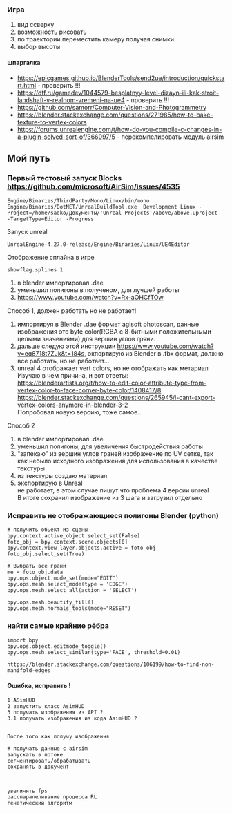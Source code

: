 ### Игра
1. вид ссверху
2. возможность рисовать
3. по траектории переместить камеру получая снимки
4. выбор высоты

#### шпаргалка
* https://epicgames.github.io/BlenderTools/send2ue/introduction/quickstart.html - проверить !!!   
* https://dtf.ru/gamedev/1044579-besplatnyy-level-dizayn-ili-kak-stroit-landshaft-v-realnom-vremeni-na-ue4 - проверить !!!   
* https://github.com/samorr/Computer-Vision-and-Photogrammetry   
* https://blender.stackexchange.com/questions/271985/how-to-bake-texture-to-vertex-colors   
* https://forums.unrealengine.com/t/how-do-you-compile-c-changes-in-a-plugin-solved-sort-of/366097/5 - перекомпелировать модуль airsim   


## Мой путь

### Первый тестовый запуск Blocks https://github.com/microsoft/AirSim/issues/4535
```
Engine/Binaries/ThirdParty/Mono/Linux/bin/mono  Engine/Binaries/DotNET/UnrealBuildTool.exe  Development Linux -Project=/home/sadko/Документы/'Unreal Projects'/above/above.uproject  -TargetType=Editor -Progress

```

Запуск unreal   
```
UnrealEngine-4.27.0-release/Engine/Binaries/Linux/UE4Editor
```
Отображение сплайна в игре
```
showflag.splines 1
```


1. в blender импортировал .dae   
2. уменьшил полигоны в полученом, для лучшей работы   
3. https://www.youtube.com/watch?v=Rx-aOHCfTOw   

Способ 1, должен работать но не работает!
1. импортируя в Blender .dae формет agisoft photoscan, данные изображения это byte color(RGBA с 8-битными положительными целыми значениями) для вершин углов гряни.   
2. дальше следую этой инструкции https://www.youtube.com/watch?v=eq8718t7ZJk&t=184s, экпортирую из Blender в .fbx формат, должно все работать,
но не работает...   
3. unreal 4 отображает vert colors, но не отображать как метариал    
Изучаю в чем причина, и вот ответы:   
https://blenderartists.org/t/how-to-edit-color-attribute-type-from-vertex-color-to-face-corner-byte-color/1408417/8   
https://blender.stackexchange.com/questions/265945/i-cant-export-vertex-colors-anymore-in-blender-3-2   
Попробовал новую версию, тоже самое...   

Способ 2   
1. в blender импортировал .dae   
2. уменьшил полигоны, для увеличения быстродействия работы   
3. "запекаю" из вершин углов граней изображение по UV сетке, так как небыло исходного изображения для использования в качестве текстуры   
4. из текстуры создаю материал   
5. экспортирую в Unreal   
не работает, в этом случае пишут что проблема 4 версии unreal   
В итоге сохранил изображение из 3 шага и загрузил отдельно   


### Исправить не отображающиеся полигоны Blender (python)  

```
# получить обьект из сцены
bpy.context.active_object.select_set(False)
foto_obj = bpy.context.scene.objects[0]
bpy.context.view_layer.objects.active = foto_obj
foto_obj.select_set(True)

# Выбрать все грани
me = foto_obj.data
bpy.ops.object.mode_set(mode="EDIT")
bpy.ops.mesh.select_mode(type = 'EDGE')
bpy.ops.mesh.select_all(action = 'SELECT')

bpy.ops.mesh.beautify_fill()
bpy.ops.mesh.normals_tools(mode="RESET")
```

### найти самые крайние рёбра
```
import bpy
bpy.ops.object.editmode_toggle()
bpy.ops.mesh.select_similar(type='FACE', threshold=0.01)

https://blender.stackexchange.com/questions/106199/how-to-find-non-manifold-edges

```

#### Ошибка, исправить !
```
1 ASimHUD
2 запустить класс AsimHUD
3 получать изображения из API ?
3.1 получать изображения из кода AsimHUD ?


После того как получу изображения

# получать данные с airsim
запускать в потоке 
сегментировать/обрабатывать
сохранять в документ



увеличить fps
расспаралеливание процесса RL
генетический алгоритм


```

